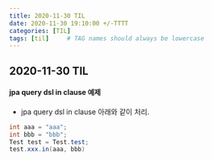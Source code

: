 ```yaml
---
title: 2020-11-30 TIL
date: 2020-11-30 19:10:00 +/-TTTT
categories: [TIL]
tags: [til]     # TAG names should always be lowercase
---
```

 
## 2020-11-30 TIL

#### jpa query dsl in clause 예제

- jpa query dsl in clause 아래와 같이 처리.


```java
int aaa = "aaa";
int bbb = "bbb";
Test test = Test.test;
test.xxx.in(aaa, bbb)

```